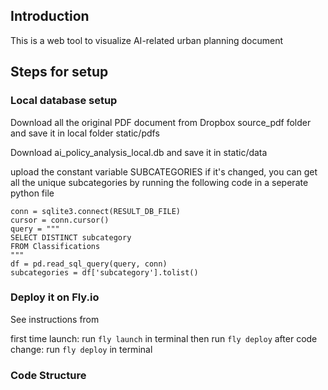 ## Introduction
This is a web tool to visualize AI-related urban planning document

## Steps for setup
### Local database setup
Download all the original PDF document from Dropbox source_pdf folder and save it in local folder static/pdfs

Download ai_policy_analysis_local.db and save it in
static/data

upload the constant variable SUBCATEGORIES if it's changed, you can get all the unique subcategories by running the following code in a seperate python file
```
conn = sqlite3.connect(RESULT_DB_FILE)
cursor = conn.cursor()
query = """
SELECT DISTINCT subcategory
FROM Classifications
"""
df = pd.read_sql_query(query, conn)
subcategories = df['subcategory'].tolist()
```

### Deploy it on Fly.io
See instructions from

first time launch:
run `fly launch` in terminal
then run `fly deploy`
after code change:
run `fly deploy` in terminal

### Code Structure